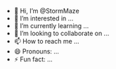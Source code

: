 - 👋 Hi, I’m @StormMaze
- 👀 I’m interested in ...
- 🌱 I’m currently learning ...
- 💞️ I’m looking to collaborate on ...
- 📫 How to reach me ...
- 😄 Pronouns: ...
- ⚡ Fun fact: ...

<!---
StormMaze/StormMaze is a ✨ special ✨ repository because its `README.md` (this file) appears on your GitHub profile.
You can click the Preview link to take a look at your changes.
--->
